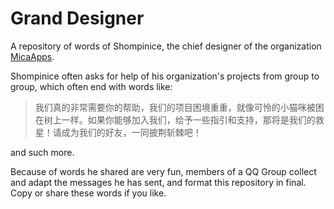 # Grand Designer

A repository of words of Shompinice, the chief designer of the organization [MicaApps](https://github.com/MicaApps).

Shompinice often asks for help of his organization's projects from group to group, which often end with words like:

> 我们真的非常需要你的帮助，我们的项目困境重重，就像可怜的小猫咪被困在树上一样。如果你能够加入我们，给予一些指引和支持，那将是我们的救星！请成为我们的好友，一同披荆斩棘吧！

and such more.

Because of words he shared are very fun, members of a QQ Group collect and adapt the messages he has sent, and format this repository in final. Copy or share these words if you like.